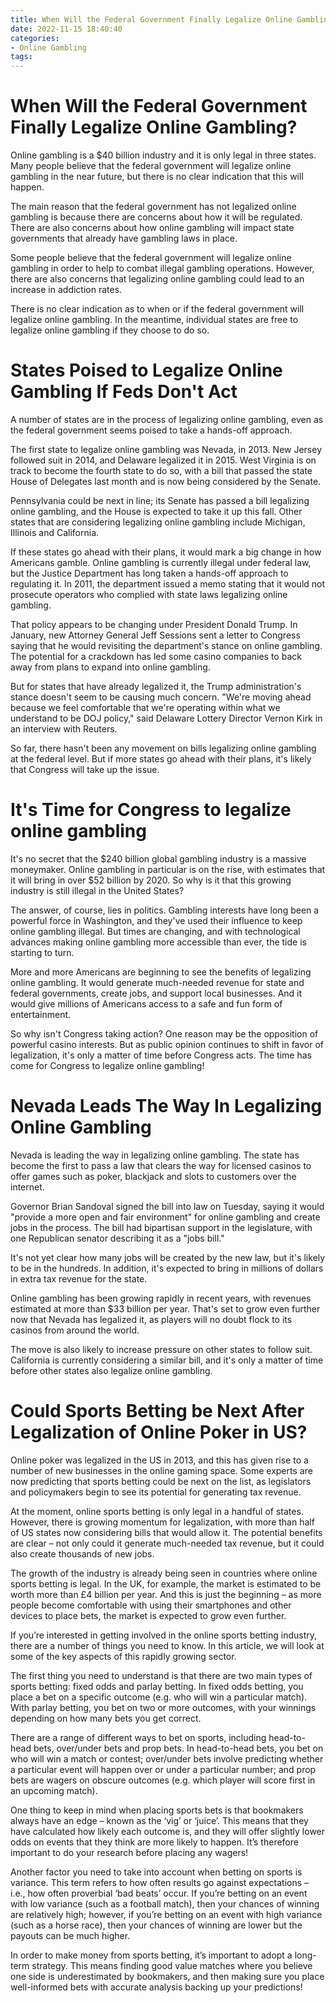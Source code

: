 ```yaml
---
title: When Will the Federal Government Finally Legalize Online Gambling
date: 2022-11-15 18:40:40
categories:
- Online Gambling
tags:
---
```



#  When Will the Federal Government Finally Legalize Online Gambling?

Online gambling is a $40 billion industry and it is only legal in three states. Many people believe that the federal government will legalize online gambling in the near future, but there is no clear indication that this will happen.

The main reason that the federal government has not legalized online gambling is because there are concerns about how it will be regulated. There are also concerns about how online gambling will impact state governments that already have gambling laws in place.

Some people believe that the federal government will legalize online gambling in order to help to combat illegal gambling operations. However, there are also concerns that legalizing online gambling could lead to an increase in addiction rates.

There is no clear indication as to when or if the federal government will legalize online gambling. In the meantime, individual states are free to legalize online gambling if they choose to do so.

#  States Poised to Legalize Online Gambling If Feds Don't Act

A number of states are in the process of legalizing online gambling, even as the federal government seems poised to take a hands-off approach.

The first state to legalize online gambling was Nevada, in 2013. New Jersey followed suit in 2014, and Delaware legalized it in 2015. West Virginia is on track to become the fourth state to do so, with a bill that passed the state House of Delegates last month and is now being considered by the Senate.

Pennsylvania could be next in line; its Senate has passed a bill legalizing online gambling, and the House is expected to take it up this fall. Other states that are considering legalizing online gambling include Michigan, Illinois and California.

If these states go ahead with their plans, it would mark a big change in how Americans gamble. Online gambling is currently illegal under federal law, but the Justice Department has long taken a hands-off approach to regulating it. In 2011, the department issued a memo stating that it would not prosecute operators who complied with state laws legalizing online gambling.

That policy appears to be changing under President Donald Trump. In January, new Attorney General Jeff Sessions sent a letter to Congress saying that he would revisiting the department's stance on online gambling. The potential for a crackdown has led some casino companies to back away from plans to expand into online gambling.

But for states that have already legalized it, the Trump administration's stance doesn't seem to be causing much concern. "We're moving ahead because we feel comfortable that we're operating within what we understand to be DOJ policy," said Delaware Lottery Director Vernon Kirk in an interview with Reuters.

So far, there hasn't been any movement on bills legalizing online gambling at the federal level. But if more states go ahead with their plans, it's likely that Congress will take up the issue.

#  It's Time for Congress to legalize online gambling

It's no secret that the $240 billion global gambling industry is a massive moneymaker. Online gambling in particular is on the rise, with estimates that it will bring in over $52 billion by 2020. So why is it that this growing industry is still illegal in the United States?

The answer, of course, lies in politics. Gambling interests have long been a powerful force in Washington, and they've used their influence to keep online gambling illegal. But times are changing, and with technological advances making online gambling more accessible than ever, the tide is starting to turn.

More and more Americans are beginning to see the benefits of legalizing online gambling. It would generate much-needed revenue for state and federal governments, create jobs, and support local businesses. And it would give millions of Americans access to a safe and fun form of entertainment.

So why isn't Congress taking action? One reason may be the opposition of powerful casino interests. But as public opinion continues to shift in favor of legalization, it's only a matter of time before Congress acts. The time has come for Congress to legalize online gambling!

#  Nevada Leads The Way In Legalizing Online Gambling

Nevada is leading the way in legalizing online gambling. The state has become the first to pass a law that clears the way for licensed casinos to offer games such as poker, blackjack and slots to customers over the internet.

Governor Brian Sandoval signed the bill into law on Tuesday, saying it would "provide a more open and fair environment" for online gambling and create jobs in the process. The bill had bipartisan support in the legislature, with one Republican senator describing it as a "jobs bill."

It's not yet clear how many jobs will be created by the new law, but it's likely to be in the hundreds. In addition, it's expected to bring in millions of dollars in extra tax revenue for the state.

Online gambling has been growing rapidly in recent years, with revenues estimated at more than $33 billion per year. That's set to grow even further now that Nevada has legalized it, as players will no doubt flock to its casinos from around the world.

The move is also likely to increase pressure on other states to follow suit. California is currently considering a similar bill, and it's only a matter of time before other states also legalize online gambling.

#  Could Sports Betting be Next After Legalization of Online Poker in US?

Online poker was legalized in the US in 2013, and this has given rise to a number of new businesses in the online gaming space. Some experts are now predicting that sports betting could be next on the list, as legislators and policymakers begin to see its potential for generating tax revenue.

At the moment, online sports betting is only legal in a handful of states. However, there is growing momentum for legalization, with more than half of US states now considering bills that would allow it. The potential benefits are clear – not only could it generate much-needed tax revenue, but it could also create thousands of new jobs.

The growth of the industry is already being seen in countries where online sports betting is legal. In the UK, for example, the market is estimated to be worth more than £4 billion per year. And this is just the beginning – as more people become comfortable with using their smartphones and other devices to place bets, the market is expected to grow even further.

If you’re interested in getting involved in the online sports betting industry, there are a number of things you need to know. In this article, we will look at some of the key aspects of this rapidly growing sector.

The first thing you need to understand is that there are two main types of sports betting: fixed odds and parlay betting. In fixed odds betting, you place a bet on a specific outcome (e.g. who will win a particular match). With parlay betting, you bet on two or more outcomes, with your winnings depending on how many bets you get correct.

There are a range of different ways to bet on sports, including head-to-head bets, over/under bets and prop bets. In head-to-head bets, you bet on who will win a match or contest; over/under bets involve predicting whether a particular event will happen over or under a particular number; and prop bets are wagers on obscure outcomes (e.g. which player will score first in an upcoming match).

One thing to keep in mind when placing sports bets is that bookmakers always have an edge – known as the ‘vig’ or ‘juice’. This means that they have calculated how likely each outcome is, and they will offer slightly lower odds on events that they think are more likely to happen. It’s therefore important to do your research before placing any wagers!

Another factor you need to take into account when betting on sports is variance. This term refers to how often results go against expectations – i.e., how often proverbial ‘bad beats’ occur. If you’re betting on an event with low variance (such as a football match), then your chances of winning are relatively high; however, if you’re betting on an event with high variance (such as a horse race), then your chances of winning are lower but the payouts can be much higher.

In order to make money from sports betting, it’s important to adopt a long-term strategy. This means finding good value matches where you believe one side is underestimated by bookmakers, and then making sure you place well-informed bets with accurate analysis backing up your predictions!